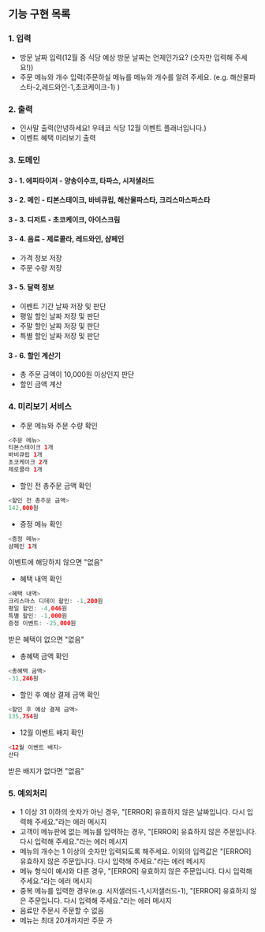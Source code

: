 ## 기능 구현 목록

### 1. 입력
* 방문 날짜 입력(12월 중 식당 예상 방문 날짜는 언제인가요? (숫자만 입력해 주세요!))
* 주문 메뉴와 개수 입력(주문하실 메뉴를 메뉴와 개수를 알려 주세요. (e.g. 해산물파스타-2,레드와인-1,초코케이크-1)
  )

### 2. 출력
* 인사말 출력(안녕하세요! 우테코 식당 12월 이벤트 플래너입니다.)
* 이벤트 혜택 미리보기 출력

### 3. 도메인
#### 3 - 1. 에피타이저 - 양송이수프, 타파스, 시저샐러드
#### 3 - 2. 메인 - 티본스테이크, 바비큐립, 해산물파스타, 크리스마스파스타
#### 3 - 3. 디저트 - 초코케이크, 아이스크림
#### 3 - 4. 음료 - 제로콜라, 레드와인, 샴페인
* 가격 정보 저장
* 주문 수량 저장
#### 3 - 5. 달력 정보
* 이벤트 기간 날짜 저장 및 판단
* 평일 할인 날짜 저장 및 판단
* 주말 할인 날짜 저장 및 판단
* 특별 할인 날짜 저장 및 판단
#### 3 - 6. 할인 계산기
* 총 주문 금액이 10,000원 이상인지 판단
* 할인 금액 계산
### 4. 미리보기 서비스
* 주문 메뉴와 주문 수량 확인
```java
<주문 메뉴>
티본스테이크 1개
바비큐립 1개
초코케이크 2개
제로콜라 1개
```
* 할인 전 총주문 금액 확인
```java
<할인 전 총주문 금액>
142,000원
```
* 증정 메뉴 확인
```java
<증정 메뉴>
샴페인 1개
```
이벤트에 해당하지 않으면 "없음"
* 혜택 내역 확인
```java
<혜택 내역>
크리스마스 디데이 할인: -1,200원
평일 할인: -4,046원
특별 할인: -1,000원
증정 이벤트: -25,000원
```
받은 혜택이 없으면 "없음"
* 총혜택 금액 확인
```java
<총혜택 금액>
-31,246원
```
* 할인 후 예상 결제 금액 확인
```java
<할인 후 예상 결제 금액>
135,754원
```
* 12월 이벤트 배지 확인
```java
<12월 이벤트 배지>
산타
```
받은 배지가 없다면 "없음"

### 5. 예외처리
* 1 이상 31 이하의 숫자가 아닌 경우, "[ERROR] 유효하지 않은 날짜입니다. 다시 입력해 주세요."라는 에러 메시지
* 고객이 메뉴판에 없는 메뉴를 입력하는 경우, "[ERROR] 유효하지 않은 주문입니다. 다시 입력해 주세요."라는 에러 메시지
* 메뉴의 개수는 1 이상의 숫자만 입력되도록 해주세요. 이외의 입력값은 "[ERROR] 유효하지 않은 주문입니다. 다시 입력해 주세요."라는 에러 메시지
* 메뉴 형식이 예시와 다른 경우, "[ERROR] 유효하지 않은 주문입니다. 다시 입력해 주세요."라는 에러 메시지
* 중복 메뉴를 입력한 경우(e.g. 시저샐러드-1,시저샐러드-1), "[ERROR] 유효하지 않은 주문입니다. 다시 입력해 주세요."라는 에러 메시지
* 음료만 주문시 주문할 수 없음
* 메뉴는 최대 20개까지만 주문 가

